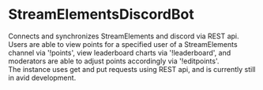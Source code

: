 # StreamElementsDiscordBot
Connects and synchronizes StreamElements and discord via REST api.\
Users are able to view points for a specified user of a StreamElements channel via '!points', view leaderboard charts via '!leaderboard', and moderators are able to adjust points accordingly via '!editpoints'.\
The instance uses get and put requests using REST api, and is currently still in avid development.
